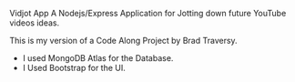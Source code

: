 Vidjot App 
A Nodejs/Express Application for Jotting down future YouTube videos ideas.

This is my version of a Code Along Project by Brad Traversy.

- I used MongoDB Atlas for the Database.
- I Used Bootstrap for the UI.